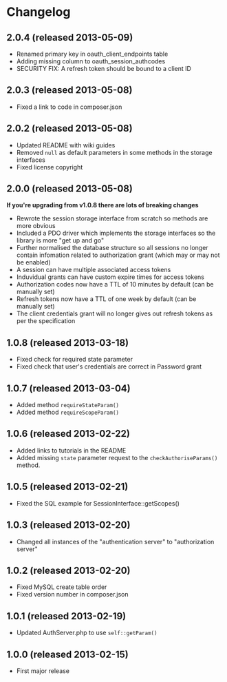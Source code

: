 # Changelog

## 2.0.4 (released 2013-05-09)

* Renamed primary key in oauth_client_endpoints table
* Adding missing column to oauth_session_authcodes
* SECURITY FIX: A refresh token should be bound to a client ID

## 2.0.3 (released 2013-05-08)

* Fixed a link to code in composer.json

## 2.0.2 (released 2013-05-08)

* Updated README with wiki guides
* Removed `null` as default parameters in some methods in the storage interfaces
* Fixed license copyright

## 2.0.0 (released 2013-05-08)

**If you're upgrading from v1.0.8 there are lots of breaking changes**

* Rewrote the session storage interface from scratch so methods are more obvious
* Included a PDO driver which implements the storage interfaces so the library is more "get up and go"
* Further normalised the database structure so all sessions no longer contain infomation related to authorization grant (which may or may not be enabled)
* A session can have multiple associated access tokens
* Induvidual grants can have custom expire times for access tokens
* Authorization codes now have a TTL of 10 minutes by default (can be manually set)
* Refresh tokens now have a TTL of one week by default (can be manually set)
* The client credentials grant will no longer gives out refresh tokens as per the specification

## 1.0.8 (released 2013-03-18)

* Fixed check for required state parameter
* Fixed check that user's credentials are correct in Password grant

## 1.0.7 (released 2013-03-04)

* Added method `requireStateParam()`
* Added method `requireScopeParam()`

## 1.0.6 (released 2013-02-22)

* Added links to tutorials in the README
* Added missing `state` parameter request to the `checkAuthoriseParams()` method.

## 1.0.5 (released 2013-02-21)

* Fixed the SQL example for SessionInterface::getScopes()

## 1.0.3 (released 2013-02-20)

* Changed all instances of the "authentication server" to "authorization server"

## 1.0.2 (released 2013-02-20)

* Fixed MySQL create table order
* Fixed version number in composer.json

## 1.0.1 (released 2013-02-19)

* Updated AuthServer.php to use `self::getParam()`

## 1.0.0 (released 2013-02-15)

* First major release